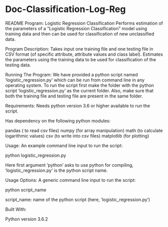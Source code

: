 # Doc-Classification-Log-Reg

README
Program: Logistic Regression Classification
Performs estimation of the parameters of a “Logistic Regression Classification” model using training data and then can be used for classification of new unclassified data.

Program Description: 
Takes input one training file and one testing file in CSV format (of specific attribute, attribute values and class label). Estimates the parameters using the training data to be used for classification of the testing data. 

Running The Program:
We have provided a python script named ‘logistic_regression.py’ which can be run from command line in any operating system. To run the script first make the folder with the python script ‘logistic_regression.py’ as the current folder. Also, make sure that both the training file and testing file are present in the same folder.

Requirements:
Needs python version 3.6 or higher available to run the script.

Has dependency on the following python modules:

pandas ( to read csv files)
numpy (for array manipulation)
math (to calculate logarithmic values)
csv (to write into csv files)
matplotlib (for plotting)


Usage:
An example command line input to run the script:

python logistic_regression.py

Here first argument ‘python’ asks to use python for compiling, ‘logistic_regression.py’ is the python script name.

Usage Options:
A generic command line input to run the script:

python script_name

script_name: name of the python script (here, ‘logistic_regression.py’)

Built With:

Python version 3.6.2
